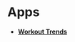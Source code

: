 # Apps

 - **[Workout Trends](https://github.com/mini024/cavazosRose/blob/main/workoutTrends/index.md)**

